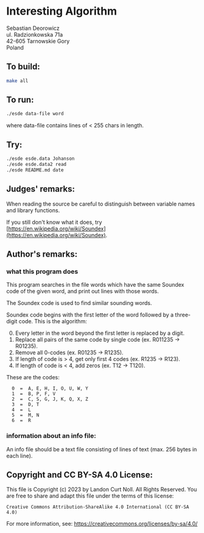 # Interesting Algorithm

Sebastian Deorowicz\
ul. Radzionkowska 71a\
42-605 Tarnowskie Gory\
Poland

## To build:

```sh
make all
```

## To run:

```sh
./esde data-file word
```

where data-file contains lines of < 255 chars in length.


## Try:

```sh
./esde esde.data Johanson
./esde esde.data2 read
./esde README.md date
```

## Judges' remarks:

When reading the source be careful to distinguish between variable
names and library functions.

If you still don't know what it does, try
[https://en.wikipedia.org/wiki/Soundex](https://en.wikipedia.org/wiki/Soundex).


## Author's remarks:

### what this program does

This program searches in the file words which have the same Soundex code
of the given word, and print out lines with those words.

The Soundex code is used to find similar sounding words.

Soundex code begins with the first letter of the word followed by a
three-digit code. This is the algorithm:

0. Every letter in the word beyond the first letter is replaced by a digit.
1. Replace all pairs of the same code by single code (ex. R011235 -> R01235).
2. Remove all 0-codes (ex. R01235 -> R1235).
3. If length of code is > 4, get only first 4 codes (ex. R1235 -> R123).
4. If length of code is < 4, add zeros (ex. T12 -> T120).

These are the codes:

      0  =  A, E, H, I, O, U, W, Y
      1  =  B, P, F, V
      2  =  C, S, G, J, K, Q, X, Z
      3  =  D, T
      4  =  L
      5  =  M, N
      6  =  R

### information about an info file:

An info file should be a text file consisting of lines of text (max. 256 bytes
in each line).

## Copyright and CC BY-SA 4.0 License:

This file is Copyright (c) 2023 by Landon Curt Noll.  All Rights Reserved.
You are free to share and adapt this file under the terms of this license:

    Creative Commons Attribution-ShareAlike 4.0 International (CC BY-SA 4.0)

For more information, see: https://creativecommons.org/licenses/by-sa/4.0/
